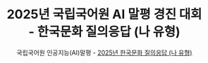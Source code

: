 <div align='center'>
   <h1>2025년 국립국어원 AI 말평 경진 대회<br>- 한국문화 질의응답 (나 유형)</h1>
</div>

<div align="center">
    <p>국립국어원 인공지능(AI)말평 - <a href="https://kli.korean.go.kr/benchmark/taskOrdtm/taskList.do?taskOrdtmId=181&clCd=ING_TASK&subMenuId=sub01" target="_blank">2025년 한국문화 질의응답 (나 유형)</a></p>
</div>
<br>
